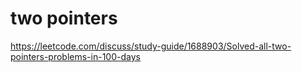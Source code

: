 # two pointers

https://leetcode.com/discuss/study-guide/1688903/Solved-all-two-pointers-problems-in-100-days
